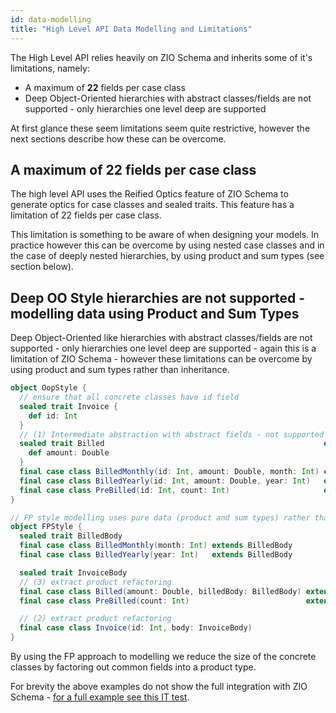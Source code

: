 ```yaml
---
id: data-modelling
title: "High Level API Data Modelling and Limitations"
---
```


The High Level API relies heavily on ZIO Schema and inherits some of it's limitations, namely:

- A maximum of **22** fields per case class 
- Deep Object-Oriented hierarchies with abstract classes/fields are not supported - only hierarchies one level deep are supported

At first glance these seem limitations seem quite restrictive, however the next sections describe how these can be overcome.

## A maximum of **22** fields per case class
The high level API uses the Reified Optics feature of ZIO Schema to generate optics for case classes and sealed traits. This feature has a limitation of 22 fields per case class. 

This limitation is something to be aware of when designing your models. In practice however this can be overcome by using nested case classes and in the case of deeply nested hierarchies, by using product and sum types (see section below). 

## Deep OO Style hierarchies are not supported - modelling data using Product and Sum Types
Deep Object-Oriented like hierarchies with abstract classes/fields are not supported - only hierarchies one level deep are supported - again this is a limitation of ZIO Schema - however these limitations can be overcome by using product and sum types rather than inheritance.


```scala
object OopStyle {
  // ensure that all concrete classes have id field
  sealed trait Invoice {
    def id: Int
  }
  // (1) Intermediate abstraction with abstract fields - not supported by the ZIO Schema Reified Optics
  sealed trait Billed                                                 extends Invoice {
    def amount: Double
  }
  final case class BilledMonthly(id: Int, amount: Double, month: Int) extends Billed
  final case class BilledYearly(id: Int, amount: Double, year: Int)   extends Billed
  final case class PreBilled(id: Int, count: Int)                     extends Invoice
}

// FP style modelling uses pure data (product and sum types) rather than inheritance hence avoiding classes like (1)
object FPStyle {
  sealed trait BilledBody
  final case class BilledMonthly(month: Int) extends BilledBody
  final case class BilledYearly(year: Int)   extends BilledBody

  sealed trait InvoiceBody
  // (3) extract product refactoring
  final case class Billed(amount: Double, billedBody: BilledBody) extends InvoiceBody
  final case class PreBilled(count: Int)                          extends InvoiceBody

  // (2) extract product refactoring
  final case class Invoice(id: Int, body: InvoiceBody)
}
```

By using the FP approach to modelling we reduce the size of the concrete classes by factoring out common fields into a 
product type. 

For brevity the above examples do not show the full integration with ZIO Schema - [for a full example see this IT test](https://github.com/zio/zio-dynamodb/blob/series/2.x/dynamodb/src/it/scala/zio/dynamodb/TypeSafeApiAlternateModeling.scala).
